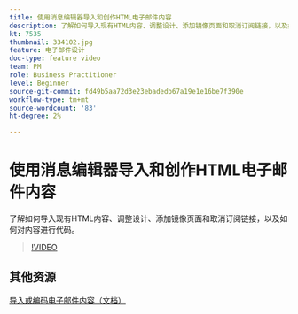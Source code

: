 ```yaml
---
title: 使用消息编辑器导入和创作HTML电子邮件内容
description: 了解如何导入现有HTML内容、调整设计、添加镜像页面和取消订阅链接，以及如何对内容进行代码。
kt: 7535
thumbnail: 334102.jpg
feature: 电子邮件设计
doc-type: feature video
team: PM
role: Business Practitioner
level: Beginner
source-git-commit: fd49b5aa72d3e23ebadedb67a19e1e16be7f390e
workflow-type: tm+mt
source-wordcount: '83'
ht-degree: 2%

---
```



# 使用消息编辑器导入和创作HTML电子邮件内容

了解如何导入现有HTML内容、调整设计、添加镜像页面和取消订阅链接，以及如何对内容进行代码。

>[!VIDEO](https://video.tv.adobe.com/v/334102?quality=12)

## 其他资源

[导入或编码电子邮件内容（文档）](https://experienceleague.adobe.com/docs/journey-optimizer/using/create-messages/email-designer/existing-content.html)
